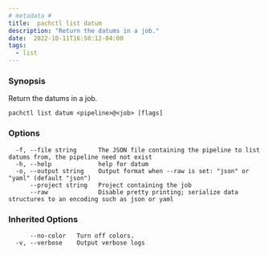 ```yaml
---
# metadata # 
title:  pachctl list datum
description: "Return the datums in a job."
date:  2022-10-11T16:50:12-04:00
tags:
  - list
---
```


### Synopsis

Return the datums in a job.

```
pachctl list datum <pipeline>@<job> [flags]
```

### Options

```
  -f, --file string      The JSON file containing the pipeline to list datums from, the pipeline need not exist
  -h, --help             help for datum
  -o, --output string    Output format when --raw is set: "json" or "yaml" (default "json")
      --project string   Project containing the job
      --raw              Disable pretty printing; serialize data structures to an encoding such as json or yaml
```

### Inherited Options

```
      --no-color   Turn off colors.
  -v, --verbose    Output verbose logs
```

